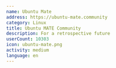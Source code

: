 ```yaml
---
name: Ubuntu Mate
address: https://ubuntu-mate.community
category: Linux
title: Ubuntu MATE Community
description: For a retrospective future
userCount: 10303
icon: ubuntu-mate.png
activity: medium
language: en
---
```

